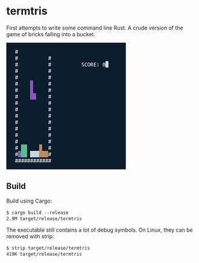 # termtris

First attempts to write some command line Rust. A crude version
of the game of bricks falling into a bucket.

![termtris screenshot](screenshot.png)

## Build

Build using Cargo:

    $ cargo build --release
    2.9M target/release/termtris

The executable still contains a lot of debug symbols. On Linux,
they can be removed with strip:

    $ strip target/release/termtris
    419K target/release/termtris
